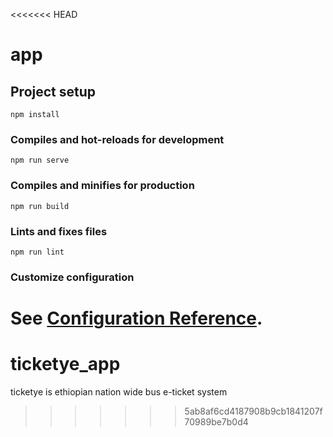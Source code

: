 <<<<<<< HEAD
# app

## Project setup
```
npm install
```

### Compiles and hot-reloads for development
```
npm run serve
```

### Compiles and minifies for production
```
npm run build
```

### Lints and fixes files
```
npm run lint
```

### Customize configuration
See [Configuration Reference](https://cli.vuejs.org/config/).
=======
# ticketye_app
ticketye is ethiopian nation wide bus e-ticket system
>>>>>>> 5ab8af6cd4187908b9cb1841207f70989be7b0d4
